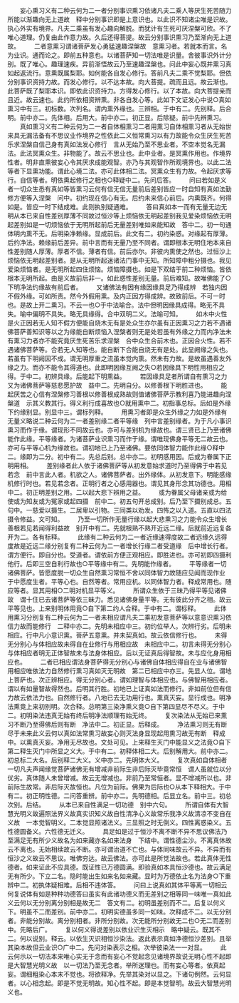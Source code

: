 <!-- { "loadSidebar": true } -->
　　妄心熏习义有二种云何为二一者分别事识熏习依诸凡夫二乘人等厌生死苦随力所能以渐趣向无上道故　释中分别事识即是上意识也。以此识不知诸尘唯是识故。执心外实有境界。凡夫二乘虽有发心趣向解脱。而犹计有生死可厌涅槃可欣。不了唯心道理。仍复由此作意力故。久后还得菩提。故云分别事识熏习乃至渐向无上道故。
　　二者意熏习谓诸菩萨发心勇猛速趣涅槃故　意熏习者。若就本而言。名为业识。通而论之。即前五种意也。以诸菩萨知一切法唯是识量。舍彼事识外计分别。既了唯心。趣理速疾。异前渐悟故云乃至速趣涅槃也。问此中妄心既并熏习真如起返流行。意熏既属梨耶。如何能各自发心修行。答前凡夫二乘不觉梨耶。但依分别事识资持力故。而发心修行。以不达本故。向大菩提。疏而且远。故云渐也。此菩萨既了梨耶本识。即依此识资持力。方得发心修行。以了本故。向大菩提亲而且近。故云速也。此约所依相资辨熏。非各自发心等。此如下文证发心中说○真如熏习中有三。初标数。次列名。谓内熏外缘也。三辨相。于中有二。先别释。后合明。前中亦二。先体相。后用大。前中亦二。初正显。后除疑。前中先辨熏习。
　　真如熏习义有二种云何为二一者自体相熏习二者用熏习自体相熏习者从无始世来具无漏法备有不思议业作境界之性依此二义恒常熏习以有力故能令众生厌生死苦乐求涅槃自信己身有真如法发心修行　言从无始乃至不思业者。不空本觉名无漏法。此法冥熏众生。非物能了。故云不思业也。此中业者。是冥熏作用也。作境界性者。明非直熏彼妄心令其厌求成能观智。亦乃与其观智作所观境界也。以此二法等者下显熏功能。谓此心境二法。亦可此体相二法。冥熏众生有力故。令起厌求等行。自信等者。明依熏起修行之相也○释疑中二。先问后答。
　　问曰若如是义者一切众生悉有真如等皆熏习云何有信无信无量前后差别皆应一时自知有真如法勤修方便等入涅槃　问中。初约现在信心有无。后约未来信心前后。内熏既齐。何得如是。皆应一时下结成难。此则执别疑通难。
　　答曰真如本一而有无量无边无明从本已来自性差别厚薄不同故过恒沙等上烦恼依无明起差别我见爱染烦恼依无明起差别如是一切烦恼依于无明所起前后无量差别唯如来能知故　答中二。初一句通体明内熏不无。后明染净赖缘。显成前后。此文有二。初约染惑。对缘起有厚薄。后约净法。赖缘前后差异。前中言而有无量乃至不同者。谓即根本无明住地本来自性差别随人厚薄。厚者不信。薄者有信。前后亦尔。非彼内熏使之然也。过恒沙上烦恼依无明起差别者。是从无明所起迷诸法门事中无知。所知障中粗分摄也。我见爱染烦恼者。是无明所起四住烦恼。烦恼障摄也。如是下双结于前二种烦恼。皆依根本无明所起。由是义故前后非一。如此惑性差别无量。前后难知。故唯佛能了○下明净法约缘故有前后者。
　　又诸佛法有因有缘因缘具足乃得成辨　若独内因不假外缘。可如所责。然今外假用熏。及内正因方得成辨。故致前后。不可一时也。是故上开二熏习。不云一也○于中法喻合。法中但明因缘具成得。略无不具失。喻中偏明不具失。略无具缘得。合中双明二义。法喻可知。
　　如木中火性是火正因若无人知不假方便能自烧木无有是处众生亦尔虽有正因熏习之力若不遇诸佛菩萨善知识等以之为缘能自断烦恼入涅槃者则无是处若虽有外缘之力而内净法未有熏习力者亦不能究竟厌生死苦乐求涅槃　合中众生合前木也。正因合火性。若不遇诸佛菩萨等。合若无人知等也。能自断下合能自烧无有是处。此显阙缘之失也。若虽有下明阙因不成。谓无明厚重之流虽本觉内熏。然未有力故。是故虽遇善友外缘之力。而亦不能令其得道也。此即明因缘互阙之失○若因缘具下明性用相应之得。于中二。初辨具缘。后能起下明熏益。
　　若因缘具足者所谓自有熏习之力又为诸佛菩萨等慈悲愿护故　益中二。先明自分。以修善根下明胜进也。
　　能起厌苦之心信有涅槃修习善根以修善根成熟故则值诸佛菩萨示教利喜乃能进趣向涅槃道　示其义教其行。得义利行成喜故也○就用熏中二。初指事总标。后如是外缘下约缘别显。别显中三。谓标列释。
　　用熏习者即是众生外缘之力如是外缘有无量义略说二种云何为二一者差别缘二者平等缘　列中言差别缘者。为于凡小事识熏习而作于缘。谓现形不同故云也。亦可与差别机为缘故也。谓三贤已上乃至诸佛能作此缘。平等缘者。为诸菩萨业识熏习而作于缘。谓唯现佛身平等无二故云也。亦可与平等心机为缘故也。谓初地已上乃至诸佛。要依同体智力能作此缘○释中二。缘即为二分。初中有二。先总后别。总中亦二。初明感用因。后或为眷属下正明用相。
　　差别缘者此人依于诸佛菩萨等从初发意始求道时乃至得佛于中若见若念　前中言此人者。机欲之人。诸佛菩萨者。出外缘体。从初发意下。明能感缘机修行时也。若见若念者。正明行者之心感用器也。谓见其身形念其功德也。用相中二。初正明差别之用。二以起大悲下辨用之益。
　　或为眷属父母诸亲或为给使或为知友或为冤家或起四摄　前中二。初五句开总成别。后乃至下摄别成总。五句中。一慈爱以摄生。二居卑以引物。三同类以劝发。四怖之以入道。五直以四法摄令修益。文可知。
　　乃至一切所作无量行缘以起大悲熏习之力能令众生增长善根若见若闻得利益故　别开中有二。先就根熟不熟开近远二缘。后就前近远复各开为二。各有标释。
　　此缘有二种云何为二一者近缘速得度故二者远缘久远得度故是近远二缘分别复有二种云何为二一者增长行缘二者受道缘　后中增长行者。谓方便行。即自分也。受道者。谓依前方便正观相应。即胜进也。亦可初即四摄利他行。后即三空自利行故也○平等缘中有二。先明能作缘者。
　　平等缘者一切诸佛菩萨。皆愿度脱一切众生自然熏习常恒不舍以同体智力故随应见闻而现作业　于中愿度生者。平等心也。自然等者。常用应机。以同体智力者。释成常用也。随应等者。显其用相○二明对机显平等义。
　　所谓众生依于三昧乃得平等见诸佛故　谓十住已去诸菩萨等依三昧力。悉见诸佛身量平等。无有彼此分齐之相。故云平等见也。上来别明体用竟○自下第二约人合释。于中有二。谓标释。
　　此体用熏习分别复有二种云何为二一者未相应谓凡夫二乘初发意菩萨等以意意识熏习依信力故而能修行　二释中亦二。先明未相应中三。初约位举人。次辨行劣。后明未相应。行中凡小意识熏。菩萨五意熏。并未契真如。故云依信修行也。
　　未得无分别心与体相应故未得自在业修行与用相应故　未相应中二。初言未得无分别心与体相应者明无正体智故未与法身体相应。后以无证真后得智故。未与应化身用相应也。
　　二者已相应谓法身菩萨得无分别心与诸佛自体相应得自在业与诸佛智用相应唯依法力自然修行熏习真如灭无明故　第二已相应中亦三。先显人位。谓地上菩萨也。次正辨相应。得无分别心者。谓如理智与体相应也。与佛智用相应者。谓以有如量智故得然也。后明其行胜。初地已上证真如法而修行。非如前位但有信力故云依法力也。自然修行者。八地已去无功用行也。熏真灭妄。显行成也。明净法熏竟上来初别明。次合释。总明第三染净熏义竟○自下第四显尽不尽义。于中二。初明染法违真无始有终后明净法顺理有始无终。
　　复次染法从无始已来熏习不断乃至得佛后则有断　净法中二。初正显。后释成。
　　净法熏习则无有断尽于未来此义云何以真如法常熏习故妄心则灭法身显现起用熏习故无有断　释成中。以熏真灭妄。净用无尽故也。文处可见。上来释生灭门中能显义之法竟○自下第二释生灭门中所显之义大。于中有二。初释体相二大。后别解用大。前中亦二。初总标二大名。后别释二大义。义中亦二。先明体大义。
　　复次真如自体相者一切凡夫声闻缘觉菩萨诸佛无有增减非前际生非后际灭毕竟常恒　谓人虽就位以分优劣。真体随人未曾增减。故云无增减也。非前乃至常恒者。显不增减所以也。非前际生故常。非后际灭故恒也。凡位为前际。佛果为后际也○从本下释相大。于中有二。初正明性德。二问答重辨。前中亦二。先明德相。后显立名。前中三。初总次别。后结。
　　从本已来自性满足一切功德　别中六句。
　　所谓自体有大智慧光明义故遍照法界义故真实识知义故自性清净心义故常乐我净义故清凉不变自在义故　一本觉智明义。二本觉显照诸法义。三显照之时无倒义。四性离惑染义。五性德圆备义。六性德无迁义。
　　具足如是过于恒沙不离不断不异不思议佛法乃至满足无有所少义故名为如来藏亦名如来法身　下结中。谓性德尘沙。不离真体故云不离也。无始相续故云不断。亦可谓治道不亡也。与体同味故云不异。不异而有恒沙之义故云不思议。唯佛穷达。故云佛法。亦可此是所觉法故也。若此真体无性德者。如来证此不应具德。既证性已万德圆满。即验真如本具恒沙德也。故云满足无有所少。下立二名。隐时能出生如来名如来藏。显时为万德依止名为法身○下重辨中二。初执体疑相难。后相不违体答。
　　问曰上说真如其体平等离一切相云何复说体有如是种种功德答曰虽实有此诸功德义而无差别之相等同一味唯一真如此义云何以无分别离分别相是故无二　答文有二。初明虽差别而不二。后复以何义下。明虽不二而差别。前中亦二。初明实德虽多同一如味。次释成不二。以无分别者。非能分别故。离分别相者。非所分别故。次无能所分别故无二也○无二而差别中。先略后广。
　　复以何义得说差别以依业识生灭相示　略中疑云。既其不二。何以说别。释云。以依生灭识相恒沙染法。返此表示真如净德恒沙差别。且举其染本故但云业识○广中二。先问对染表示之相。次举彼染法一一对显。
　　此云何示以一切法本来唯心实无于念而有妄心不觉起念见诸境界故说无明心性不起即是大智慧光明义故　以一切法乃至无念者。举所迷理也。而有妄心等者。依真起妄。谓细粗染心本末不觉也。将欲释净。先举其染对以显之。下诸句例然。云何显者。以心相念起。即是不觉无明故。知心性不起。即是本觉智明。故云大智慧光明义也。
